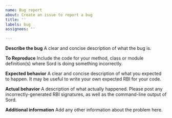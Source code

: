```yaml
---
name: Bug report
about: Create an issue to report a bug
title: ''
labels: bug
assignees: ''

---
```


**Describe the bug**
A clear and concise description of what the bug is.

**To Reproduce**
Include the code for your method, class or module definition(s) where Sord is doing something incorrectly.

**Expected behavior**
A clear and concise description of what you expected to happen. It may be useful to write your own expected RBI for your code.

**Actual behavior**
A description of what actually happened. Please post any incorrectly-generated RBI signatures, as well as the command-line output of Sord.

**Additional information**
Add any other information about the problem here.
